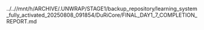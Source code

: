 ../..//mnt/h/ARCHIVE/.UNWRAP/STAGE1/backup_repository/learning_system_fully_activated_20250808_091854/DuRiCore/FINAL_DAY1_7_COMPLETION_REPORT.md